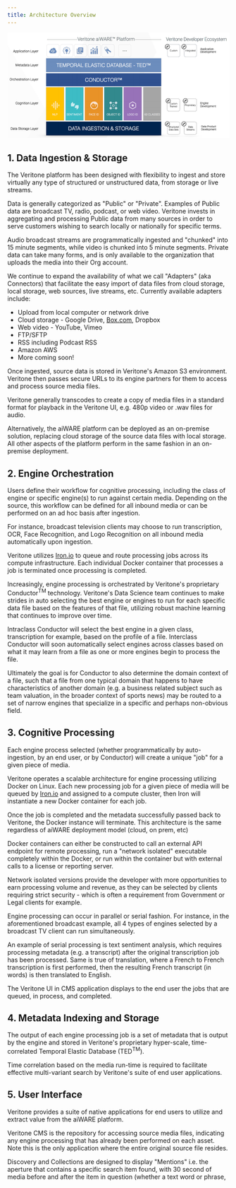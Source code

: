 ```yaml
---
title: Architecture Overview
---
```


![Architecture Overview](architecture-overview.png)

## 1\. Data Ingestion & Storage

The Veritone platform has been designed with flexibility to ingest and
store virtually any type of structured or unstructured data, from
storage or live streams.  

Data is generally categorized as "Public" or "Private".  Examples of
Public data are broadcast TV, radio, podcast, or web video.  Veritone
invests in aggregating and processing Public data from many sources in
order to serve customers wishing to search locally or nationally for
specific terms.  

Audio broadcast streams are programmatically ingested and "chunked" into
15 minute segments, while video is chunked into 5 minute segments.
 Private data can take many forms, and is only available to the
organization that uploads the media into their Org account.

We continue to expand the availability of what we call "Adapters" (aka
Connectors) that facilitate the easy import of data files from cloud
storage, local storage, web sources, live streams, etc.  Currently
available adapters include:

  - Upload from local computer or network drive
  - Cloud storage - Google Drive, [Box.com](http://Box.com), Dropbox
  - Web video - YouTube, Vimeo
  - FTP/SFTP
  - RSS including Podcast RSS
  - Amazon AWS
  - More coming soon\!

Once ingested, source data is stored in Veritone's Amazon S3
environment.  Veritone then passes secure URLs to its engine partners
for them to access and process source media files.

Veritone generally transcodes to create a copy of media files in a
standard format for playback in the Veritone UI, e.g. 480p video or .wav
files for audio.

Alternatively, the aiWARE platform can be deployed as an on-premise
solution, replacing cloud storage of the source data files with local
storage.  All other aspects of the platform perform in the same fashion
in an on-premise deployment.

## 2\. Engine Orchestration

Users define their workflow for cognitive processing, including the
class of engine or specific engine(s) to run against certain media.
 Depending on the source, this workflow can be defined for all inbound
media or can be performed on an ad hoc basis after ingestion.  

For instance, broadcast television clients may choose to run
transcription, OCR, Face Recognition, and Logo Recognition on all
inbound media automatically upon ingestion.  

Veritone utilizes [Iron.io](http://Iron.io) to queue and route
processing jobs across its compute infrastructure.  Each individual
Docker container that processes a job is terminated once processing is
completed.

Increasingly, engine processing is orchestrated by Veritone's
proprietary Conductor<sup>TM</sup> technology.  Veritone's Data Science
team continues to make strides in auto selecting the best engine or
engines to run for each specific data file based on the features of that
file, utilizing robust machine learning that continues to improve over
time.  

Intraclass Conductor will select the best engine in a given class,
transcription for example, based on the profile of a file.  Interclass
Conductor will soon automatically select engines across classes based on
what it may learn from a file as one or more engines begin to process
the file.  

Ultimately the goal is for Conductor to also determine the domain
context of a file, such that a file from one typical domain that happens
to have characteristics of another domain (e.g. a business related
subject such as team valuation, in the broader context of sports news)
may be routed to a set of narrow engines that specialize in a specific
and perhaps non-obvious field.

## 3\. Cognitive Processing

Each engine process selected (whether programmatically by
auto-ingestion, by an end user, or by Conductor) will create a unique
"job" for a given piece of media.

Veritone operates a scalable architecture for engine processing
utilizing Docker on Linux.  Each new processing job for a given piece of
media will be queued by [Iron.io](http://Iron.io) and assigned to a
compute cluster, then Iron will instantiate a new Docker container for
each job.  

Once the job is completed and the metadata successfully passed back to
Veritone, the Docker instance will terminate. This architecture is the
same regardless of aiWARE deployment model (cloud, on prem, etc)

Docker containers can either be constructed to call an external API
endpoint for remote processing, run a "network isolated" executable
completely within the Docker, or run within the container but with
external calls to a license or reporting server.  

Network isolated versions provide the developer with more opportunities
to earn processing volume and revenue, as they can be selected by
clients requiring strict security - which is often a requirement from
Government or Legal clients for example.

Engine processing can occur in parallel or serial fashion.  For
instance, in the aforementioned broadcast example, all 4 types of
engines selected by a broadcast TV client can run simultaneously.

An example of serial processing is text sentiment analysis, which
requires processing metadata (e.g. a transcript) after the original
transcription job has been processed.  Same is true of translation,
where a French to French transcription is first performed, then the
resulting French transcript (in words) is then translated to English.

The Veritone UI in CMS application displays to the end user the jobs
that are queued, in process, and completed.

## 4\.  Metadata Indexing and Storage

The output of each engine processing job is a set of metadata that is
output by the engine and stored in Veritone's proprietary hyper-scale,
time-correlated Temporal Elastic Database (TED<sup>TM</sup>).  

Time correlation based on the media run-time is required to facilitate
effective multi-variant search by Veritone's suite of end user
applications.

## 5\.  User Interface

Veritone provides a suite of native applications for end users to
utilize and extract value from the aiWARE platform.

Veritone CMS is the repository for accessing source media files,
indicating any engine processing that has already been performed on each
asset.  Note this is the only application where the entire original
source file resides.

Discovery and Collections are designed to display "Mentions" i.e. the
aperture that contains a specific search item found, with 30 second of
media before and after the item in question (whether a text word or
phrase,
